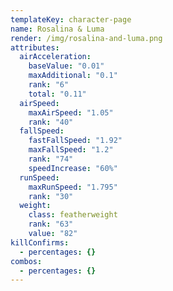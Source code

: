 ```yaml
---
templateKey: character-page
name: Rosalina & Luma
render: /img/rosalina-and-luma.png
attributes:
  airAcceleration:
    baseValue: "0.01"
    maxAdditional: "0.1"
    rank: "6"
    total: "0.11"
  airSpeed:
    maxAirSpeed: "1.05"
    rank: "40"
  fallSpeed:
    fastFallSpeed: "1.92"
    maxFallSpeed: "1.2"
    rank: "74"
    speedIncrease: "60%"
  runSpeed:
    maxRunSpeed: "1.795"
    rank: "30"
  weight:
    class: featherweight
    rank: "63"
    value: "82"
killConfirms:
  - percentages: {}
combos:
  - percentages: {}
---
```

